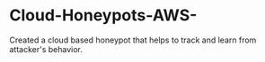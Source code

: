 # Cloud-Honeypots-AWS-
Created a cloud based honeypot that helps to track and learn from attacker's behavior.
